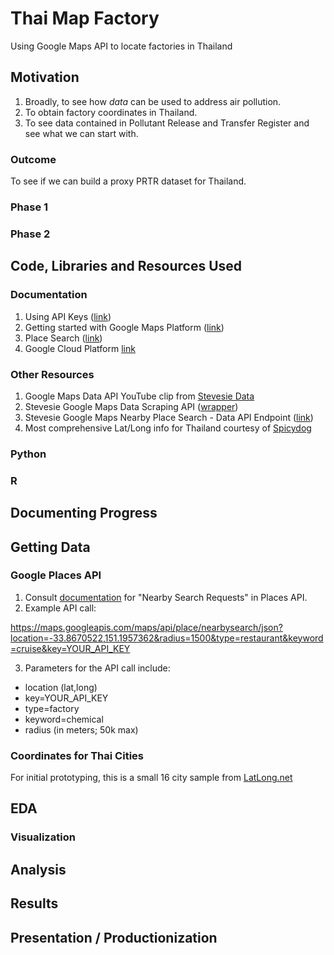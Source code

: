 # Thai Map Factory

Using Google Maps API to locate factories in Thailand

## Motivation

1. Broadly, to see how _data_ can be used to address air pollution.
2. To obtain factory coordinates in Thailand.
3. To see data contained in Pollutant Release and Transfer Register and see what we can start with.

### Outcome

To see if we can build a proxy PRTR dataset for Thailand.

### Phase 1

### Phase 2

## Code, Libraries and Resources Used

### Documentation

1. Using API Keys ([link](https://developers.google.com/maps/documentation/places/web-service/get-api-key))
2. Getting started with Google Maps Platform ([link](https://developers.google.com/maps/gmp-get-started#api-key))
3. Place Search ([link](https://developers.google.com/maps/documentation/places/web-service/search))
4. Google Cloud Platform [link](https://console.cloud.google.com/)

### Other Resources

1. Google Maps Data API YouTube clip from [Stevesie Data](https://www.youtube.com/watch?v=tj6vjmqQTvg)
2. Stevesie Google Maps Data Scraping API ([wrapper](https://stevesie.com/apps/google-maps-api))
3. Stevesie Google Maps Nearby Place Search - Data API Endpoint ([link](https://stevesie.com/apps/google-maps-api/nearby-place-search))
4. Most comprehensive Lat/Long info for Thailand courtesy of [Spicydog](https://github.com/spicydog/thailand-province-district-subdistrict-zipcode-latitude-longitude)

### Python

### R

## Documenting Progress

## Getting Data

### Google Places API

1. Consult [documentation](https://developers.google.com/maps/documentation/places/web-service/search) for "Nearby Search Requests" in Places API.
2. Example API call:

https://maps.googleapis.com/maps/api/place/nearbysearch/json?location=-33.8670522,151.1957362&radius=1500&type=restaurant&keyword=cruise&key=YOUR_API_KEY

3. Parameters for the API call include:

- location (lat,long)
- key=YOUR_API_KEY
- type=factory
- keyword=chemical
- radius (in meters; 50k max)

### Coordinates for Thai Cities

For initial prototyping, this is a small 16 city sample from [LatLong.net](https://www.latlong.net/category/cities-221-15.html)

## EDA

### Visualization

## Analysis

## Results

## Presentation / Productionization
